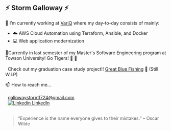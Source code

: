 ## :zap: Storm Galloway :zap:

:briefcase: I’m currently working at [VariQ](https://www.variq.com/) where my day-to-day consists of mainly:<br />
  * :cloud: AWS Cloud Automation using Terraform, Ansible, and Docker<br />
  * :computer: Web application modernization<br />
  
:seedling:Currently in last semester of my Master's Software Engineering program at Towson University!  Go Tigers! :tiger: :tiger:
<br /><br />
 &nbsp; Check out my graduation case study project!! [Great Blue Fishing](https://github.com/gallowaystorm/GreatBlueFishing) :fishing_pole_and_fish: (Still W.I.P)

📫 How to reach me...<br /><br />
    &nbsp; gallowaystorm1724@gmail.com<br />
    &nbsp; [![Linkedin](https://i.stack.imgur.com/gVE0j.png) LinkedIn](https://www.linkedin.com/in/stormgalloway)<br /><br />
    
> “Experience is the name everyone gives to their mistakes.” – Oscar Wilde

